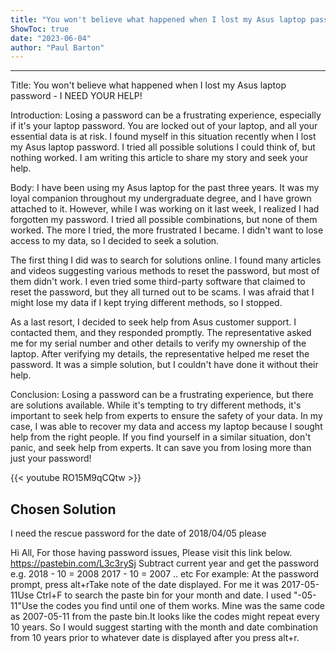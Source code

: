 ```yaml
---
title: "You won't believe what happened when I lost my Asus laptop password - I NEED YOUR HELP!"
ShowToc: true 
date: "2023-06-04"
author: "Paul Barton"
---
```

*****
Title: You won't believe what happened when I lost my Asus laptop password - I NEED YOUR HELP!

Introduction:
Losing a password can be a frustrating experience, especially if it's your laptop password. You are locked out of your laptop, and all your essential data is at risk. I found myself in this situation recently when I lost my Asus laptop password. I tried all possible solutions I could think of, but nothing worked. I am writing this article to share my story and seek your help.

Body:
I have been using my Asus laptop for the past three years. It was my loyal companion throughout my undergraduate degree, and I have grown attached to it. However, while I was working on it last week, I realized I had forgotten my password. I tried all possible combinations, but none of them worked. The more I tried, the more frustrated I became. I didn't want to lose access to my data, so I decided to seek a solution.

The first thing I did was to search for solutions online. I found many articles and videos suggesting various methods to reset the password, but most of them didn't work. I even tried some third-party software that claimed to reset the password, but they all turned out to be scams. I was afraid that I might lose my data if I kept trying different methods, so I stopped.

As a last resort, I decided to seek help from Asus customer support. I contacted them, and they responded promptly. The representative asked me for my serial number and other details to verify my ownership of the laptop. After verifying my details, the representative helped me reset the password. It was a simple solution, but I couldn't have done it without their help.

Conclusion:
Losing a password can be a frustrating experience, but there are solutions available. While it's tempting to try different methods, it's important to seek help from experts to ensure the safety of your data. In my case, I was able to recover my data and access my laptop because I sought help from the right people. If you find yourself in a similar situation, don't panic, and seek help from experts. It can save you from losing more than just your password!

{{< youtube RO15M9qCQtw >}} 



## Chosen Solution
 I need the  rescue password for the date of  2018/04/05 please

 Hi All,
For those having password issues,
Please visit this link below.
https://pastebin.com/L3c3rySj
Subtract current year and get the password
e.g.
2018 - 10 = 2008
2017 - 10 = 2007
.. etc
For example:
At the password prompt, press alt+rTake note of the date displayed. For me it was 2017-05-11Use Ctrl+F to search the paste bin for your month and date. I used "-05-11"Use the codes you find until one of them works. Mine was the same code as 2007-05-11 from the paste bin.It looks like the codes might repeat every 10 years. So I would suggest starting with the month and date combination from 10 years prior to whatever date is displayed after you press alt+r.




